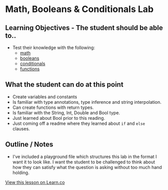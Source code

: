 # Math, Booleans & Conditionals Lab


## Learning Objectives - The student should be able to..

* Test their knowledge with the following:
	* [math](https://github.com/learn-co-curriculum/swift-math-readme)
	* [booleans](https://github.com/learn-co-curriculum/swift-booleans-readme)
	* [conditionals](https://github.com/learn-co-curriculum/swift-conditionals-readme)
	* [functions](https://github.com/learn-co-curriculum/swift-functionReturn-readme)
	



## What the student can do at this point 

* Create variables and constants
* Is familiar with type annotations, type inference and string interpolation.
* Can create functions with return types.
* Is familiar with the String, Int, Double and Bool type.
* Just learned about Bool prior to this reading.
* Just coming off a readme where they learned about `if` and `else` clauses.


## Outline / Notes

*  I've included a playground file which structures this lab in the format I want it to look like. I want the student to be challenged to think about how they can satisfy what the question is asking without too much hand holding.

<a href='https://learn.co/lessons/ConditionalLab' data-visibility='hidden'>View this lesson on Learn.co</a>
